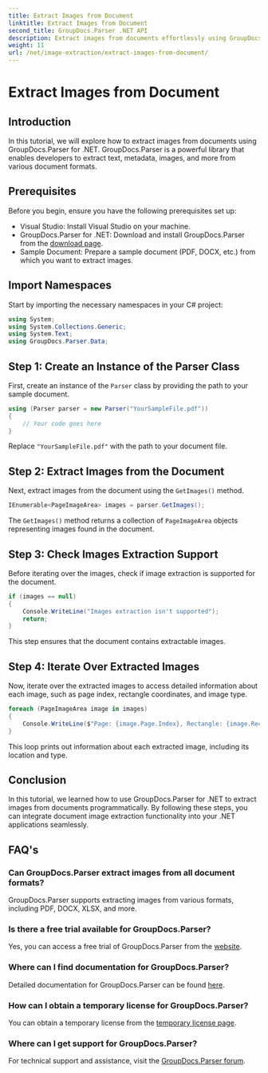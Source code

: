```yaml
---
title: Extract Images from Document
linktitle: Extract Images from Document
second_title: GroupDocs.Parser .NET API
description: Extract images from documents effortlessly using GroupDocs.Parser for .NET. Your document processing capabilities and streamline image extraction tasks efficiently.
weight: 11
url: /net/image-extraction/extract-images-from-document/
---
```


# Extract Images from Document

## Introduction
In this tutorial, we will explore how to extract images from documents using GroupDocs.Parser for .NET. GroupDocs.Parser is a powerful library that enables developers to extract text, metadata, images, and more from various document formats.
## Prerequisites
Before you begin, ensure you have the following prerequisites set up:
- Visual Studio: Install Visual Studio on your machine.
- GroupDocs.Parser for .NET: Download and install GroupDocs.Parser from the [download page](https://releases.groupdocs.com/parser/net/).
- Sample Document: Prepare a sample document (PDF, DOCX, etc.) from which you want to extract images.

## Import Namespaces
Start by importing the necessary namespaces in your C# project:
```csharp
using System;
using System.Collections.Generic;
using System.Text;
using GroupDocs.Parser.Data;
```
## Step 1: Create an Instance of the Parser Class
First, create an instance of the `Parser` class by providing the path to your sample document.
```csharp
using (Parser parser = new Parser("YourSampleFile.pdf"))
{
    // Your code goes here
}
```
Replace `"YourSampleFile.pdf"` with the path to your document file.
## Step 2: Extract Images from the Document
Next, extract images from the document using the `GetImages()` method.
```csharp
IEnumerable<PageImageArea> images = parser.GetImages();
```
The `GetImages()` method returns a collection of `PageImageArea` objects representing images found in the document.
## Step 3: Check Images Extraction Support
Before iterating over the images, check if image extraction is supported for the document.
```csharp
if (images == null)
{
    Console.WriteLine("Images extraction isn't supported");
    return;
}
```
This step ensures that the document contains extractable images.
## Step 4: Iterate Over Extracted Images
Now, iterate over the extracted images to access detailed information about each image, such as page index, rectangle coordinates, and image type.
```csharp
foreach (PageImageArea image in images)
{
    Console.WriteLine($"Page: {image.Page.Index}, Rectangle: {image.Rectangle}, Type: {image.FileType}");
}
```
This loop prints out information about each extracted image, including its location and type.

## Conclusion
In this tutorial, we learned how to use GroupDocs.Parser for .NET to extract images from documents programmatically. By following these steps, you can integrate document image extraction functionality into your .NET applications seamlessly.

## FAQ's
### Can GroupDocs.Parser extract images from all document formats?
GroupDocs.Parser supports extracting images from various formats, including PDF, DOCX, XLSX, and more.
### Is there a free trial available for GroupDocs.Parser?
Yes, you can access a free trial of GroupDocs.Parser from the [website](https://releases.groupdocs.com/).
### Where can I find documentation for GroupDocs.Parser?
Detailed documentation for GroupDocs.Parser can be found [here](https://tutorials.groupdocs.com/parser/net/).
### How can I obtain a temporary license for GroupDocs.Parser?
You can obtain a temporary license from the [temporary license page](https://purchase.groupdocs.com/temporary-license/).
### Where can I get support for GroupDocs.Parser?
For technical support and assistance, visit the [GroupDocs.Parser forum](https://forum.groupdocs.com/c/parser/17).
